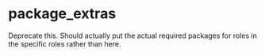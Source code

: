 # package_extras

Deprecate this. Should actually put the actual required packages for roles in the specific roles rather than here.